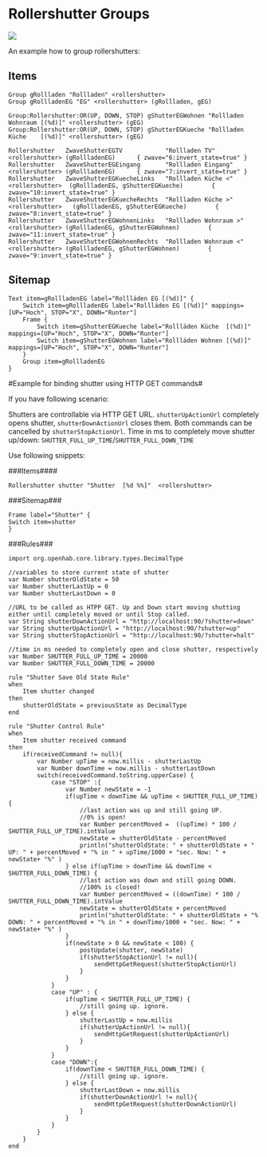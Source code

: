 # Rollershutter Groups

![](https://dl.dropboxusercontent.com/u/1781347/wiki/2014-12-24%2014_16_16-Ehrendingen.png)

An example how to group rollershutters:

## Items
```
Group gRollladen "Rollladen" <rollershutter>
Group gRollladenEG "EG" <rollershutter> (gRollladen, gEG)

Group:Rollershutter:OR(UP, DOWN, STOP) gShutterEGWohnen "Rollladen Wohnraum [(%d)]" <rollershutter> (gEG)
Group:Rollershutter:OR(UP, DOWN, STOP) gShutterEGKueche "Rollladen Küche    [(%d)]" <rollershutter> (gEG)

Rollershutter	ZwaveShutterEGTV	        "Rollladen TV"	        <rollershutter>	(gRollladenEG)		{ zwave="6:invert_state=true" }
Rollershutter	ZwaveShutterEGEingang	    "Rollladen Eingang"	    <rollershutter>	(gRollladenEG)		{ zwave="7:invert_state=true" }
Rollershutter	ZwaveShutterEGKuecheLinks	"Rollladen Küche <"    <rollershutter>	(gRollladenEG, gShutterEGKueche)		{ zwave="10:invert_state=true" }
Rollershutter	ZwaveShutterEGKuecheRechts	"Rollladen Küche >"   <rollershutter>	(gRollladenEG, gShutterEGKueche)		{ zwave="8:invert_state=true" }
Rollershutter	ZwaveShutterEGWohnenLinks	"Rollladen Wohnraum >"	<rollershutter>	(gRollladenEG, gShutterEGWohnen)		{ zwave="11:invert_state=true" }
Rollershutter	ZwaveShutterEGWohnenRechts	"Rollladen Wohnraum <"	<rollershutter>	(gRollladenEG, gShutterEGWohnen)		{ zwave="9:invert_state=true" }
```

## Sitemap
```
Text item=gRollladenEG label="Rollläden EG [(%d)]" {
    Switch item=gRollladenEG label="Rollläden EG [(%d)]" mappings=[UP="Hoch", STOP="X", DOWN="Runter"]
    Frame {
        Switch item=gShutterEGKueche label="Rollläden Küche  [(%d)]" mappings=[UP="Hoch", STOP="X", DOWN="Runter"]
        Switch item=gShutterEGWohnen label="Rollläden Wohnen [(%d)]" mappings=[UP="Hoch", STOP="X", DOWN="Runter"]
    }
    Group item=gRollladenEG
}
```

#Example for binding shutter using HTTP GET commands#

If you have following scenario: 

Shutters are controllable via HTTP GET URL. `shutterUpActionUrl` completely opens shutter, `shutterDownActionUrl` closes them. Both commands can be cancelled by `shutterStopActionUrl`. Time in ms to completely move shutter up/down: `SHUTTER_FULL_UP_TIME`/`SHUTTER_FULL_DOWN_TIME`

Use following snippets:

###Items####

    Rollershutter shutter "Shutter  [%d %%]"  <rollershutter>

###Sitemap###

    Frame label="Shutter" {
	Switch item=shutter
    }

###Rules###

    import org.openhab.core.library.types.DecimalType

    //variables to store current state of shutter
    var Number shutterOldState = 50
    var Number shutterLastUp = 0
    var Number shutterLastDown = 0

    //URL to be called as HTPP GET. Up and Down start moving shutting either until completely moved or until Stop called.
    var String shutterDownActionUrl = "http://localhost:90/?shutter=down"
    var String shutterUpActionUrl = "http://localhost:90/?shutter=up"
    var String shutterStopActionUrl = "http://localhost:90/?shutter=halt"

    //time in ms needed to completely open and close shutter, respectively
    var Number SHUTTER_FULL_UP_TIME = 20000
    var Number SHUTTER_FULL_DOWN_TIME = 20000
                    
    rule "Shutter Save Old State Rule"
    when
        Item shutter changed	
    then
        shutterOldState = previousState as DecimalType
    end

    rule "Shutter Control Rule"
    when
        Item shutter received command 
    then
        if(receivedCommand != null){
            var Number upTime = now.millis - shutterLastUp
            var Number downTime = now.millis - shutterLastDown
            switch(receivedCommand.toString.upperCase) {
                case "STOP" :{ 
                    var Number newState = -1
                    if(upTime < downTime && upTime < SHUTTER_FULL_UP_TIME) {
                        //last action was up and still going UP.
                        //0% is open!				
                        var Number percentMoved =  ((upTime) * 100 / SHUTTER_FULL_UP_TIME).intValue 
                        newState = shutterOldState - percentMoved
                        println("shutterOldState: " + shutterOldState + " UP: " + percentMoved + "% in " + upTime/1000 + "sec. Now: " + newState+ "%" )
                    } else if(upTime > downTime && downTime < SHUTTER_FULL_DOWN_TIME) {
                        //last action was down and still going DOWN.
                        //100% is closed!
                        var Number percentMoved = ((downTime) * 100 / SHUTTER_FULL_DOWN_TIME).intValue
                        newState = shutterOldState + percentMoved
                        println("shutterOldState: " + shutterOldState + "% DOWN: " + percentMoved + "% in " + downTime/1000 + "sec. Now: " + newState+ "%" )
                    }
                    if(newState > 0 && newState < 100) {
                        postUpdate(shutter, newState)
                        if(shutterStopActionUrl != null){
                            sendHttpGetRequest(shutterStopActionUrl)
                        }
                    }
                }			
                case "UP" : {
                    if(upTime < SHUTTER_FULL_UP_TIME) {
                        //still going up. ignore.
                    } else {
                        shutterLastUp = now.millis
                        if(shutterUpActionUrl != null){
                            sendHttpGetRequest(shutterUpActionUrl)
                        }
                    }
                }
                case "DOWN":{
                    if(downTime < SHUTTER_FULL_DOWN_TIME) {
                        //still going up. ignore.
                    } else {
                        shutterLastDown = now.millis
                        if(shutterDownActionUrl != null){
                            sendHttpGetRequest(shutterDownActionUrl)
                        }
                    }
                }
            }
        }
    end